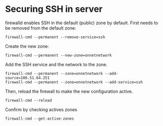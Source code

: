 # Securing SSH in server

firewalld enables SSH in the default (public) zone by default. First needs to be removed from the default zone:
```
firewall-cmd --permanent --remove-service=ssh
```
Create the new zone:
```
firewall-cmd --permanent --new-zone=onnetnetwork
```
Add the SSH service and the network to the zone.
```
firewall-cmd --permanent --zone=onnetnetwork --add-source=106.51.64.251
firewall-cmd --permanent --zone=onnetnetwork --add-service=ssh
```
Then, reload the firewall to make the new configuration active.
```
firewall-cmd --reload
```
Confirm by checking actives zones
```
firewall-cmd --get-active-zones
```
